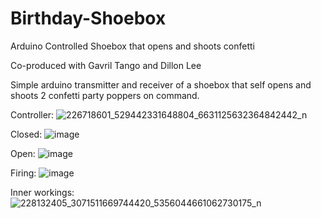 # Birthday-Shoebox
Arduino Controlled Shoebox that opens and shoots confetti

Co-produced with Gavril Tango and Dillon Lee

Simple arduino transmitter and receiver of a shoebox that self opens and shoots 2 confetti party poppers on command.

Controller:
![226718601_529442331648804_6631125632364842442_n](https://user-images.githubusercontent.com/42479202/128145543-98ec16c5-f60b-41d4-bbdd-928d4d3f27d9.jpg)


Closed:
![image](https://user-images.githubusercontent.com/42479202/128144796-bde640fb-a49f-4122-b61b-609bf6879b47.png)


Open:
![image](https://user-images.githubusercontent.com/42479202/128144749-285db147-b595-4059-bc5c-722ce5ccf2a5.png)

Firing:
![image](https://user-images.githubusercontent.com/42479202/128145095-0cb0f68d-31d1-4593-a013-6eb1fae9d87d.png)


Inner workings:
![228132405_3071511669744420_5356044661062730175_n](https://user-images.githubusercontent.com/42479202/128145574-3aba0d93-6bd0-4ab5-978a-35fac72d7f18.jpg)



